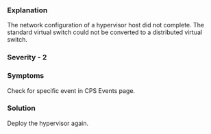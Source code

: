 ### Explanation

The network configuration of a hypervisor host did not complete. The standard virtual switch could not be converted to a distributed virtual switch.

### Severity - 2

### Symptoms

Check for specific event in CPS Events page.

### Solution

Deploy the hypervisor again.